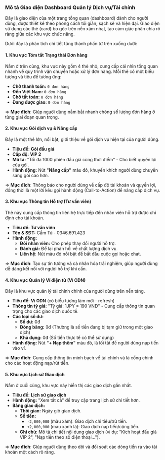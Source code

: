 ### **Mô tả Giao diện Dashboard Quản lý Dịch vụ/Tài chính**

Đây là giao diện của một trang tổng quan (dashboard) dành cho người dùng, được thiết kế theo phong cách tối giản, sạch sẽ và hiện đại. Giao diện sử dụng các thẻ (card) bo góc trên nền xám nhạt, tạo cảm giác phân chia rõ ràng giữa các khu vực chức năng.

Dưới đây là phân tích chi tiết từng thành phần từ trên xuống dưới:

#### **1. Khu vực Tóm tắt Trạng thái Đơn hàng**
Nằm ở trên cùng, khu vực này gồm 4 thẻ nhỏ, cung cấp cái nhìn tổng quan nhanh về quy trình vận chuyển hoặc xử lý đơn hàng. Mỗi thẻ có một biểu tượng và tiêu đề tương ứng:
* **Chờ thanh toán:** `0 đơn hàng`
* **Đến Việt Nam:** `0 đơn hàng`
* **Chờ tất toán:** `0 đơn hàng`
* **Đang được giao:** `0 đơn hàng`

=> **Mục đích:** Giúp người dùng nắm bắt nhanh chóng số lượng đơn hàng ở từng giai đoạn quan trọng.

#### **2. Khu vực Gói dịch vụ & Nâng cấp**
Đây là một thẻ lớn, nổi bật, giới thiệu về gói dịch vụ hiện tại của người dùng.
* **Tiêu đề:** **Gói đấu giá**
* **Cấp độ:** **VIP 2**
* **Mô tả:** "Tối đa 1000 phiên đấu giá cùng thời điểm" - Cho biết quyền lợi của gói.
* **Hành động:** Nút **"Nâng cấp"** màu đỏ, khuyến khích người dùng chuyển sang gói cao hơn.

=> **Mục đích:** Thông báo cho người dùng về cấp độ tài khoản và quyền lợi, đồng thời là một lời kêu gọi hành động (Call-to-Action) để nâng cấp dịch vụ.

#### **3. Khu vực Thông tin Hỗ trợ (Tư vấn viên)**
Thẻ này cung cấp thông tin liên hệ trực tiếp đến nhân viên hỗ trợ được chỉ định cho tài khoản.
* **Tiêu đề:** **Tư vấn viên**
* **Tên & SĐT:** Cẩm Tú - 0346.691.423
* **Hành động:**
    * **Đổi nhân viên:** Cho phép thay đổi người hỗ trợ.
    * **Đánh giá:** Để lại phản hồi về chất lượng dịch vụ.
    * **Liên hệ:** Nút màu đỏ nổi bật để bắt đầu cuộc gọi hoặc chat.

=> **Mục đích:** Tạo sự tin tưởng và cá nhân hóa trải nghiệm, giúp người dùng dễ dàng kết nối với người hỗ trợ khi cần.

#### **4. Khu vực Quản lý Ví điện tử (Ví ODN)**
Đây là khu vực quản lý tài chính chính của người dùng trên nền tảng.
* **Tiêu đề:** **Ví ODN** (có biểu tượng làm mới - refresh)
* **Thông tin tỷ giá:** "Tỷ giá: 1JPY = 190 VNĐ" - Cung cấp thông tin quan trọng cho các giao dịch quốc tế.
* **Các loại số dư:**
    * **Số dư:** 0đ
    * **Đóng băng:** 0đ (Thường là số tiền đang bị tạm giữ trong một giao dịch)
    * **Khả dụng:** 0đ (Số tiền thực tế có thể sử dụng)
* **Hành động:** Nút **"+ Nạp thêm"** màu đỏ, là lối tắt để người dùng nạp tiền vào ví.

=> **Mục đích:** Cung cấp thông tin minh bạch về tài chính và là cổng chính cho các hoạt động nạp/rút tiền.

#### **5. Khu vực Lịch sử Giao dịch**
Nằm ở cuối cùng, khu vực này hiển thị các giao dịch gần nhất.
* **Tiêu đề:** **Lịch sử giao dịch**
* **Hành động:** "Xem tất cả" để truy cập trang lịch sử chi tiết hơn.
* **Bảng giao dịch:**
    * **Thời gian:** Ngày giờ giao dịch.
    * **Số tiền:**
        * `-2,000,000` (màu xám): Giao dịch chi tiêu/trừ tiền.
        * `+2,000,000` (màu xanh lá): Giao dịch nạp tiền/cộng tiền.
    * **Ghi chú:** Mô tả chi tiết nội dung giao dịch (ví dụ: "Kích hoạt đấu giá VIP 2", "Nạp tiền theo số điện thoại...").

=> **Mục đích:** Giúp người dùng theo dõi và đối soát các dòng tiền ra vào tài khoản một cách rõ ràng.